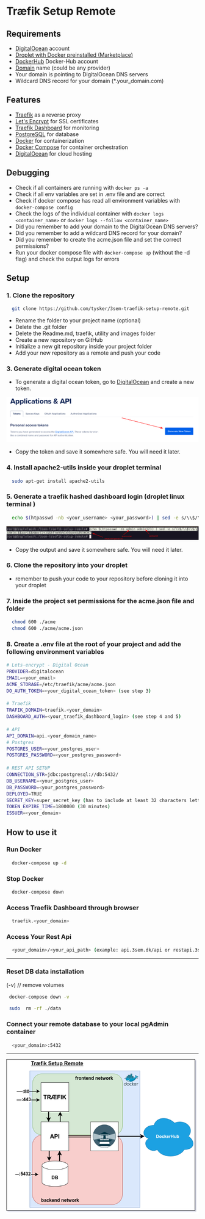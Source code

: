 # Træfik Setup Remote

## Requirements

- [DigitalOcean](https://www.digitalocean.com/) account
- [Droplet with Docker preinstalled (Marketplace)](https://marketplace.digitalocean.com/apps/docker)
- [DockerHub](https://hub.docker.com/search?q=) Docker-Hub account
- [Domain](https://www.namecheap.com/) name (could be any provider)
- Your domain is pointing to DigitalOcean DNS servers
- Wildcard DNS record for your domain (*.your_domain.com)

## Features

- [Traefik](https://doc.traefik.io/traefik/) as a reverse proxy
- [Let's Encrypt](https://letsencrypt.org/) for SSL certificates
- [Traefik Dashboard](https://docs.traefik.io/operations/dashboard/) for monitoring
- [PostgreSQL](https://www.postgresql.org/) for database
- [Docker](https://www.docker.com/) for containerization
- [Docker Compose](https://docs.docker.com/compose/) for container orchestration
- [DigitalOcean](https://www.digitalocean.com/) for cloud hosting

## Debugging

- Check if all containers are running with `docker ps -a`
- Check if all env variables are set in .env file and are correct
- Check if docker compose has read all environment variables with `docker-compose config`
- Check the logs of the individual container with `docker logs <container_name>` or `docker logs --follow <container_name>`
- Did you remember to add your domain to the DigitalOcean DNS servers?
- Did you remember to add a wildcard DNS record for your domain?
- Did you remember to create the acme.json file and set the correct permissions?
- Run your docker compose file with `docker-compose up` (without the -d flag) and check the output logs for errors

## Setup

### 1. Clone the repository

```bash
  git clone https://github.com/tysker/3sem-traefik-setup-remote.git
```

- Rename the folder to your project name (optional)
- Delete the .git folder
- Delete the Readme.md, traefik, utility and images folder
- Create a new repository on GitHub
- Initialize a new git repository inside your project folder
- Add your new repository as a remote and push your code

### 3. Generate digital ocean token

- To generate a digital ocean token, go to [DigitalOcean](https://cloud.digitalocean.com/account/api/tokens) and create a new token.

<img src="./images/digital_token.png">

- Copy the token and save it somewhere safe. You will need it later.

### 4. Install apache2-utils inside your droplet terminal

```bash
  sudo apt-get install apache2-utils
``` 

### 5. Generate a traefik hashed dashboard login (droplet linux terminal )

```bash
  echo $(htpasswd -nb <your_username> <your_password>) | sed -e s/\\$/\\$\\$/g
```

<img src="./images/encrypted-password.png">

- Copy the output and save it somewhere safe. You will need it later.

### 6. Clone the repository into your droplet

- remember to push your code to your repository before cloning it into your droplet

### 7. Inside the project set permissions for the acme.json file and folder

```bash
  chmod 600 ./acme
  chmod 600 ./acme/acme.json
```

### 8. Create a .env file at the root of your project and add the following environment variables

```bash
# Lets-encrypt - Digital Ocean
PROVIDER=digitalocean
EMAIL=<your_email>
ACME_STORAGE=/etc/traefik/acme/acme.json
DO_AUTH_TOKEN=<your_digital_ocean_token> (see step 3)

# Traefik
TRAFIK_DOMAIN=traefik.<your_domain>
DASHBOARD_AUTH=<your_traefik_dashboard_login> (see step 4 and 5)

# API
API_DOMAIN=api.<your_domain_name>
# Postgres
POSTGRES_USER=<your_postgres_user>
POSTGRES_PASSWORD=<your_postgres_password>

# REST API SETUP
CONNECTION_STR=jdbc:postgresql://db:5432/
DB_USERNAME=<your_postgres_user>
DB_PASSWORD=<your_postgres_password>
DEPLOYED=TRUE
SECRET_KEY=super_secret_key (has to include at least 32 characters letters and numbers)
TOKEN_EXPIRE_TIME=1800000 (30 minutes)
ISSUER=<your_domain>

```

## How to use it 

###  Run Docker

```bash
  docker-compose up -d
```

### Stop Docker

```bash
  docker-compose down
```

### Access Traefik Dashboard through browser

```bash
  traefik.<your_domain>
```

### Access Your Rest Api

```bash
  <your_domain>/<your_api_path> (example: api.3sem.dk/api or restapi.3sem.dk/api)
```

***

### Reset DB data installation

(-v) // remove volumes
```bash
 docker-compose down -v 
```

```bash
 sudo  rm -rf ./data
```

### Connect your remote database to your local pgAdmin container

```bash
  <your_domain>:5432
```

***

<img src="./utility/3sem-setup-remote.drawio.png" alt="3 semester local environment setup">
